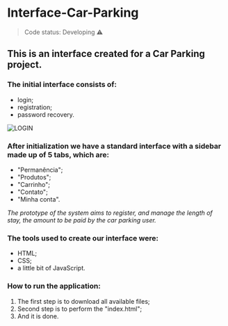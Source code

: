 # Interface-Car-Parking

> Code status: Developing ⚠️

## This is an interface created for a Car Parking project.

### The initial interface consists of:

+ login;
+ registration;
+ password recovery.

![LOGIN](https://user-images.githubusercontent.com/81762226/118533917-07f07380-b71f-11eb-9348-abbb6ea9904d.JPG)

### After initialization we have a standard interface with a sidebar made up of 5 tabs, which are:

+ "Permanência";
+ "Produtos";
+ "Carrinho";
+ "Contato";
+ "Minha conta".

*The prototype of the system aims to register, and manage the length of stay, the amount to be paid by the car parking user.*

### The tools used to create our interface were:

+ HTML;
+ CSS;
+ a little bit of JavaScript.

### How to run the application:

1. The first step is to download all available files;
2. Second step is to perform the "index.html";
3. And it is done.
